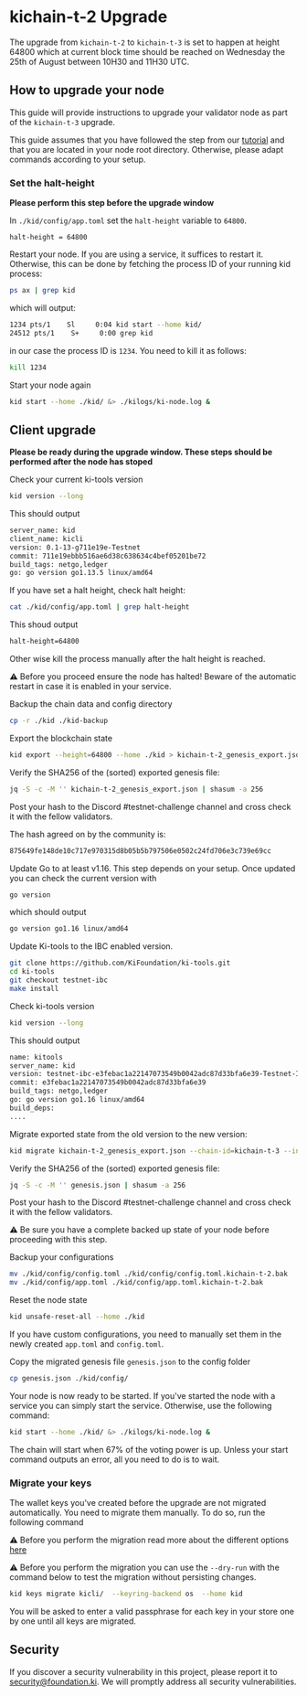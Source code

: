 # kichain-t-2 Upgrade

The upgrade from `kichain-t-2` to `kichain-t-3` is set to happen at height 64800 which at current block time should be reached on Wednesday the 25th of August between 10H30 and 11H30 UTC.

## How to upgrade your node
This guide will provide instructions to upgrade your validator node as part of the `kichain-t-3` upgrade.

This guide assumes that you have followed the step from our [tutorial](https://github.com/KiFoundation/ki-testnet-challenge/blob/main/tutorials/gentx.md) and that you are located in your node root directory. Otherwise, please adapt commands according to your setup.

### Set the halt-height
**Please perform this step before the upgrade window**

In `./kid/config/app.toml` set the `halt-height` variable to `64800`.
```
halt-height = 64800
```

Restart your node. If you are using a service, it suffices to restart it. Otherwise, this can be done by fetching the process ID of your running kid process:

```bash
ps ax | grep kid
```
which will output:

```bash
1234 pts/1    Sl     0:04 kid start --home kid/
24512 pts/1    S+     0:00 grep kid
```
in our case the process ID is `1234`. You need to kill it as follows:

```bash
kill 1234
```
Start your node again

```bash
kid start --home ./kid/ &> ./kilogs/ki-node.log &
```


## Client upgrade
**Please be ready during the upgrade window. These steps should be performed after the node has stoped**

Check your current ki-tools version

```bash
kid version --long
```

This should output  

```bash
server_name: kid
client_name: kicli
version: 0.1-13-g711e19e-Testnet
commit: 711e19ebbb516ae6d38c638634c4bef05201be72
build_tags: netgo,ledger
go: go version go1.13.5 linux/amd64
```

If you have set a halt height, check halt height:

```bash
cat ./kid/config/app.toml | grep halt-height
```

This shoud output

```bash
halt-height=64800
```

Other wise kill the process manually after the halt height is reached.

⚠️ Before you proceed ensure the node has halted! Beware of the automatic restart in case it is enabled in your service.

Backup the chain data and config directory  

```bash
cp -r ./kid ./kid-backup
```

Export the blockchain state

```bash
kid export --height=64800 --home ./kid > kichain-t-2_genesis_export.json
```

Verify the SHA256 of the (sorted) exported genesis file:

```bash
jq -S -c -M '' kichain-t-2_genesis_export.json | shasum -a 256
```
Post your hash to the Discord #testnet-challenge channel and cross check it with the fellow validators.

The hash agreed on by the community is: 
```bash
875649fe148de10c717e970315d8b05b5b797506e0502c24fd706e3c739e69cc
```


Update Go to at least v1.16. This step depends on your setup. Once updated you can check the current version with

```bash
go version
```

which should output
```bash
go version go1.16 linux/amd64
```

Update Ki-tools to the IBC enabled version.

```bash
git clone https://github.com/KiFoundation/ki-tools.git
cd ki-tools
git checkout testnet-ibc
make install
```

Check ki-tools version

```bash
kid version --long
```

This should output  

```bash
name: kitools
server_name: kid
version: testnet-ibc-e3febac1a22147073549b0042adc87d33bfa6e39-Testnet-IBC
commit: e3febac1a22147073549b0042adc87d33bfa6e39
build_tags: netgo,ledger
go: go version go1.16 linux/amd64
build_deps:
....
```

Migrate exported state from the old version to the new version:

```bash
kid migrate kichain-t-2_genesis_export.json --chain-id=kichain-t-3 --initial-height 64801 > genesis.json
```

Verify the SHA256 of the (sorted) exported genesis file:

```bash
jq -S -c -M '' genesis.json | shasum -a 256
```

Post your hash to the Discord #testnet-challenge channel and cross check it with the fellow validators.

⚠️ Be sure you have a complete backed up state of your node before proceeding with this step.


Backup your configurations
```bash
mv ./kid/config/config.toml ./kid/config/config.toml.kichain-t-2.bak
mv ./kid/config/app.toml ./kid/config/app.toml.kichain-t-2.bak
```
Reset the node state

```bash
kid unsafe-reset-all --home ./kid
```

If you have custom configurations, you need to manually set them in the newly created `app.toml` and `config.toml`.

Copy the migrated genesis file `genesis.json` to the config folder
```bash
cp genesis.json ./kid/config/
```

Your node is now ready to be started. If you've started the node with a service you can simply start the service.
Otherwise, use the following command:

```bash
kid start --home ./kid/ &> ./kilogs/ki-node.log &
```

The chain will start when 67% of the voting power is up. Unless your start command outputs an error, all you need to do is to wait.

### Migrate your keys
The wallet keys you've created before the upgrade are not migrated automatically. You need to migrate them manually. To do so, run the following command

⚠️ Before you perform the migration read more about the different options [here](https://docs.cosmos.network/v0.42/run-node/keyring.html)

⚠️ Before you perform the migration you can use the `--dry-run` with the command below to test the migration without persisting changes.

```bash
kid keys migrate kicli/  --keyring-backend os  --home kid
```
You will be asked to enter a valid passphrase for each key in your store one by one until all keys are migrated.

## Security
If you discover a security vulnerability in this project, please report it to security@foundation.ki. We will promptly address all security vulnerabilities.
